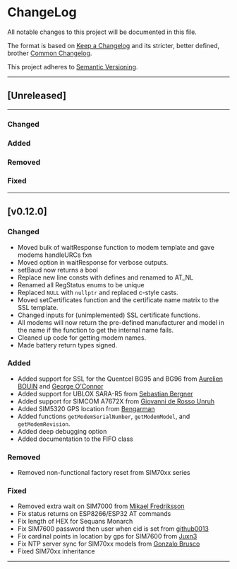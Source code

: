 # ChangeLog
All notable changes to this project will be documented in this file.

The format is based on [Keep a Changelog](https://keepachangelog.com/en/1.0.0/) and its stricter, better defined, brother [Common Changelog](https://common-changelog.org/).

This project adheres to [Semantic Versioning](https://semver.org/spec/v2.0.0.html).

***


## [Unreleased]
****
### Changed

### Added

### Removed

### Fixed

***


## [v0.12.0]

### Changed
- Moved bulk of waitResponse function to modem template and gave modems handleURCs fxn
- Moved option in waitResponse for verbose outputs.
- setBaud now returns a bool
- Replace new line consts with defines and renamed to AT_NL
- Renamed all RegStatus enums to be unique
- Replaced `NULL` with `nullptr` and replaced c-style casts.
- Moved setCertificates function and the certificate name matrix to the SSL template.
- Changed inputs for (unimplemented) SSL certificate functions.
- All modems will now return the pre-defined manufacturer and model in the name if the function to get the internal name fails.
- Cleaned up code for getting modem names.
- Made battery return types signed.

### Added
- Added support for SSL for the Quentcel BG95 and BG96 from [Aurelien BOUIN](https://github.com/aurelihein) and [George O'Connor](https://github.com/georgeman93)
- Added support for UBLOX SARA-R5 from [Sebastian Bergner](https://github.com/sebastianbergner)
- Added support for SIMCOM A7672X from [Giovanni de Rosso Unruh](https://github.com/giovannirosso)
- Added SIM5320 GPS location from [Bengarman](https://github.com/Bengarman)
- Added functions `getModemSerialNumber`, `getModemModel`, and `getModemRevision`.
- Added deep debugging option
- Added documentation to the FIFO class

### Removed
- Removed non-functional factory reset from SIM70xx series

### Fixed
- Removed extra wait on SIM7000 from [Mikael Fredriksson](https://github.com/Gelemikke)
- Fix status returns on ESP8266/ESP32 AT commands
- Fix length of HEX for Sequans Monarch
- Fix SIM7600 password then user when cid is set from [github0013](https://github.com/github0013)
- Fix cardinal points in location by gps for SIM7600 from [Juxn3](https://github.com/Juxn3)
- Fix NTP server sync for SIM70xx models from [Gonzalo Brusco](https://github.com/gonzabrusco)
- Fixed SIM70xx inheritance

***
